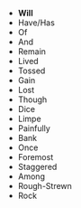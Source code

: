 - **Will**
- Have/Has
- Of
- And
- Remain
- Lived
- Tossed
- Gain
- Lost
- Though
- Dice
- Limpe
- Painfully
- Bank
- Once
- Foremost
- Staggered
- Among
- Rough-Strewn
- Rock